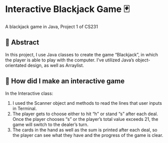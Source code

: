 # Interactive Blackjack Game :black_joker:
A blackjack game in Java, Project 1 of CS231


## :bookmark_tabs: Abstract
In this project, I use Java classes to create the game “Blackjack”, in which the player is able to play with the computer. I’ve utilized Java’s object-orientated design, as well as Arraylist.

## 🤗 How did I make an interactive game
In the Interactive class:
1. I used the Scanner object and methods to read the lines that user inputs in Terminal.
2. The player gets to choose either to hit “h” or stand “s” after each deal. Once the player chooses “s” or the player’s total value exceeds 21, the game will switch to the dealer’s turn.
3. The cards in the hand as well as the sum is printed after each deal, so the player can see what they have and the progress of the game is clear.
